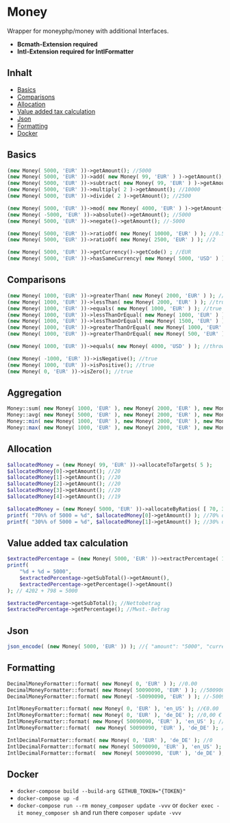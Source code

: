 # Money

Wrapper for moneyphp/money with additional Interfaces.

* **Bcmath-Extension required**
* **Intl-Extension required for IntlFormatter**

## Inhalt

* [Basics](#basics)
* [Comparisons](#comparisons)
* [Allocation](#allocation)
* [Value added tax calculation](#value-added-tax-calculation)
* [Json](#json)
* [Formatting](#formatting)
* [Docker](#docker)

## Basics

````PHP
(new Money( 5000, 'EUR' ))->getAmount(); //5000
(new Money( 5000, 'EUR' ))->add( new Money( 99, 'EUR' ) )->getAmount(); //5099
(new Money( 5000, 'EUR' ))->subtract( new Money( 99, 'EUR' ) )->getAmount(); //4901
(new Money( 5000, 'EUR' ))->multiply( 2 )->getAmount(); //10000
(new Money( 5000, 'EUR' ))->divide( 2 )->getAmount(); //2500

(new Money( 5000, 'EUR' ))->mod( new Money( 4000, 'EUR' ) )->getAmount(); //1000
(new Money( -5000, 'EUR' ))->absolute()->getAmount(); //5000
(new Money( 5000, 'EUR' ))->negate()->getAmount(); //-5000

(new Money( 5000, 'EUR' ))->ratioOf( new Money( 10000, 'EUR' ) ); //0.5
(new Money( 5000, 'EUR' ))->ratioOf( new Money( 2500, 'EUR' ) ); //2

(new Money( 5000, 'EUR' ))->getCurrency()->getCode() ; //EUR
(new Money( 5000, 'EUR' ))->hasSameCurrency( new Money( 5000, 'USD' ) ) ; //false
````

## Comparisons

````PHP
(new Money( 1000, 'EUR' ))->greaterThan( new Money( 2000, 'EUR' ) ); //false
(new Money( 1000, 'EUR' ))->lessThan( new Money( 2000, 'EUR' ) ); //true
(new Money( 1000, 'EUR' ))->equals( new Money( 1000, 'EUR' ) ); //true
(new Money( 1000, 'EUR' ))->lessThanOrEqual( new Money( 1000, 'EUR' ) ); //true
(new Money( 1000, 'EUR' ))->lessThanOrEqual( new Money( 1500, 'EUR' ) ); //true
(new Money( 1000, 'EUR' ))->greaterThanOrEqual( new Money( 1000, 'EUR' ) ); //true
(new Money( 1000, 'EUR' ))->greaterThanOrEqual( new Money( 500, 'EUR' ) ); //true

(new Money( 1000, 'EUR' ))->equals( new Money( 4000, 'USD' ) ); //throws CurrencyMismatchException
````

````PHP
(new Money( -1000, 'EUR' ))->isNegative(); //true
(new Money( 1000, 'EUR' ))->isPositive(); //true
(new Money( 0, 'EUR' ))->isZero(); //true
````

## Aggregation

````PHP
Money::sum( new Money( 1000, 'EUR' ), new Money( 2000, 'EUR' ), new Money( 4000, 'EUR' ) )->getAmount(); //7000
Money::avg( new Money( 5000, 'EUR' ), new Money( 2000, 'EUR' ), new Money( 8000, 'EUR' ) )->getAmount(); //3000
Money::min( new Money( 1000, 'EUR' ), new Money( 2000, 'EUR' ), new Money( 4000, 'EUR' ) )->getAmount(); //1000
Money::max( new Money( 1000, 'EUR' ), new Money( 2000, 'EUR' ), new Money( 4000, 'EUR' ) )->getAmount(); //4000
````

## Allocation

````PHP
$allocatedMoney = (new Money( 99, 'EUR' ))->allocateToTargets( 5 );
$allocatedMoney[0]->getAmount(); //20
$allocatedMoney[1]->getAmount(); //20
$allocatedMoney[2]->getAmount(); //20
$allocatedMoney[3]->getAmount(); //20
$allocatedMoney[4]->getAmount(); //19

$allocatedMoney = (new Money( 5000, 'EUR' ))->allocateByRatios( [ 70, 30 ] );
printf( "70%% of 5000 = %d", $allocatedMoney[0]->getAmount() ); //70% of 5000 = 3500
printf( "30%% of 5000 = %d", $allocatedMoney[1]->getAmount() ); //30% of 5000 = 1500
````

## Value added tax calculation

````PHP
$extractedPercentage = (new Money( 5000, 'EUR' ))->extractPercentage( 19 ); //19% Mwst.-Satz, 5000 = Bruttobetrag
printf(
	"%d + %d = 5000",
	$extractedPercentage->getSubTotal()->getAmount(),
	$extractedPercentage->getPercentage()->getAmount()
); // 4202 + 798 = 5000

$extractedPercentage->getSubTotal(); //Nettobetrag
$extractedPercentage->getPercentage(); //Mwst.-Betrag
````

## Json

````PHP
json_encode( (new Money( 5000, 'EUR' )) ); //{ "amount": "5000", "currency": "EUR" }
````

## Formatting

````PHP
DecimalMoneyFormatter::format( new Money( 0, 'EUR' ) ); //0.00
DecimalMoneyFormatter::format( new Money( 50090090, 'EUR' ) ); //500900.90
DecimalMoneyFormatter::format( new Money( -50090090, 'EUR' ) ); //-500900.90

IntlMoneyFormatter::format( new Money( 0, 'EUR' ), 'en_US' ); //€0.00
IntlMoneyFormatter::format( new Money( 0, 'EUR' ), 'de_DE' ); //0,00 €
IntlMoneyFormatter::format( new Money( 50090090, 'EUR' ), 'en_US' ); //€500,900.90
IntlMoneyFormatter::format(  new Money( 50090090, 'EUR' ), 'de_DE' ); //500.900,90 €

IntlDecimalFormatter::format( new Money( 0, 'EUR' ), 'de_DE' ); //0
IntlDecimalFormatter::format( new Money( 50090090, 'EUR' ), 'en_US' ); //500,900.9
IntlDecimalFormatter::format(  new Money( 50090090, 'EUR' ), 'de_DE' ); //500.900,9
````

## Docker

* `docker-compose build --build-arg GITHUB_TOKEN="{TOKEN}"`
* `docker-compose up -d`
* `docker-compose run --rm money_composer update -vvv` or `docker exec -it money_composer sh` and run there `composer update -vvv`
